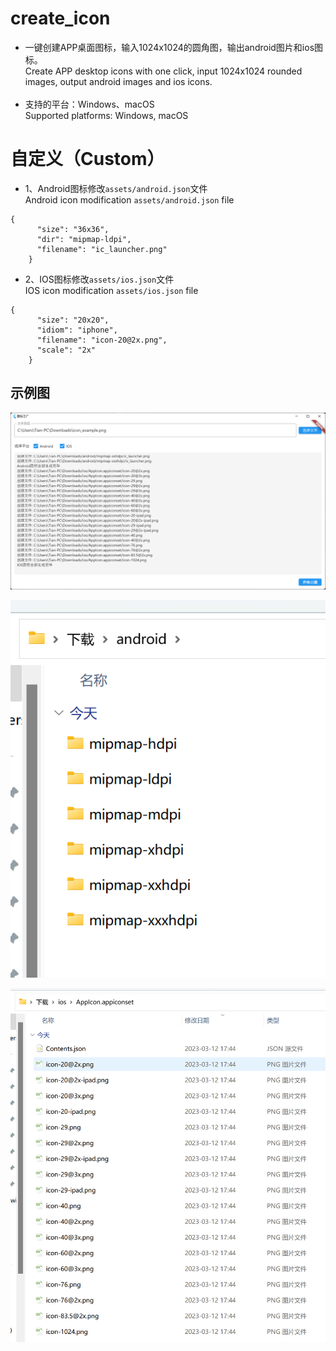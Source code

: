 # create_icon

* 一键创建APP桌面图标，输入1024x1024的圆角图，输出android图片和ios图标。<br>
Create APP desktop icons with one click, input 1024x1024 rounded images, output android images and ios icons.<br><br>
* 支持的平台：Windows、macOS  <br>
Supported platforms: Windows, macOS

# 自定义（Custom）

* 1、Android图标修改`assets/android.json`文件<br>
  Android icon modification `assets/android.json` file<br>
```
{
      "size": "36x36",
      "dir": "mipmap-ldpi",
      "filename": "ic_launcher.png"
    }
```

* 2、IOS图标修改`assets/ios.json`文件<br>
  IOS icon modification `assets/ios.json` file<br>
```
{
      "size": "20x20",
      "idiom": "iphone",
      "filename": "icon-20@2x.png",
      "scale": "2x"
    }
```

## 示例图

![img.png](img.png)

![img_1.png](img_1.png)

![img_2.png](img_2.png)
